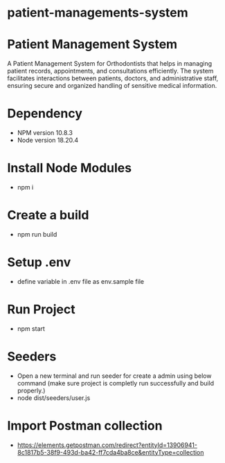 # patient-managements-system
# Patient Management System
 A Patient Management System for Orthodontists that helps in managing patient records, appointments, and consultations efficiently. The system facilitates interactions between patients, doctors, and administrative staff, ensuring secure and organized handling of sensitive medical information.

 # Dependency 
- NPM version 10.8.3
- Node version 18.20.4

# Install Node Modules
- npm i

# Create a build
- npm run build

# Setup .env
- define variable in .env file as env.sample file

# Run Project
- npm start

# Seeders
- Open a new terminal and run seeder for create a admin using below command (make sure project is completly run successfully and build properly.)
 - node dist/seeders/user.js 

# Import Postman collection
- https://elements.getpostman.com/redirect?entityId=13906941-8c1817b5-38f9-493d-ba42-ff7cda4ba8ce&entityType=collection









